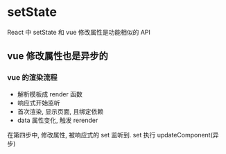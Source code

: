 # setState

React 中 setState 和 vue 修改属性是功能相似的 API

## vue 修改属性也是异步的

### vue 的渲染流程

- 解析模板成 render 函数
- 响应式开始监听
- 首次渲染, 显示页面, 且绑定依赖
- data 属性变化, 触发 rerender

在第四步中, 修改属性, 被响应式的 set 监听到.
set 执行 updateComponent(异步)
